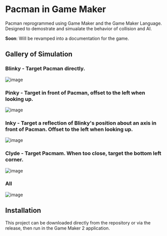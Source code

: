 # Pacman in Game Maker

Pacman reprogrammed using Game Maker and the Game Maker Language. Designed to demostrate and simualate the behavior of collision and AI.

**Soon**: Will be revamped into a documentation for the game.

## Gallery of Simulation

### Blinky - Target Pacman directly.

![image](https://i.imgur.com/WnLddGl.gif)

### Pinky - Target in front of Pacman, offset to the left when looking up.

![image](https://i.imgur.com/UacF40F.gif)

### Inky - Target a reflection of Blinky's position about an axis in front of Pacman. Offset to the left when looking up.

![image](https://i.imgur.com/STHWRJt.gif)

### Clyde - Target Pacmam. When too close, target the bottom left corner.

![image](https://i.imgur.com/WKnCtOi.gif)

### All 

![image](https://i.imgur.com/yJ3UDXI.gif)

## Installation

This project can be downloaded directly from the repository or via the release, then run in the Game Maker 2 application. 
